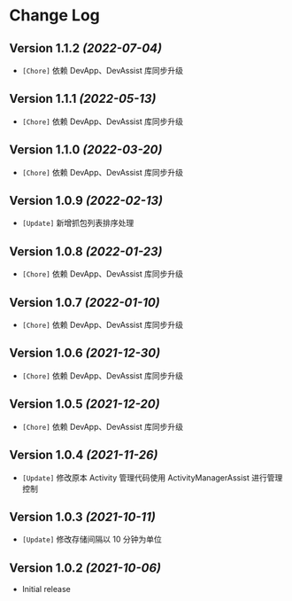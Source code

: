 Change Log
==========

Version 1.1.2 *(2022-07-04)*
----------------------------

* `[Chore]` 依赖 DevApp、DevAssist 库同步升级

Version 1.1.1 *(2022-05-13)*
----------------------------

* `[Chore]` 依赖 DevApp、DevAssist 库同步升级

Version 1.1.0 *(2022-03-20)*
----------------------------

* `[Chore]` 依赖 DevApp、DevAssist 库同步升级

Version 1.0.9 *(2022-02-13)*
----------------------------

* `[Update]` 新增抓包列表排序处理

Version 1.0.8 *(2022-01-23)*
----------------------------

* `[Chore]` 依赖 DevApp、DevAssist 库同步升级

Version 1.0.7 *(2022-01-10)*
----------------------------

* `[Chore]` 依赖 DevApp、DevAssist 库同步升级

Version 1.0.6 *(2021-12-30)*
----------------------------

* `[Chore]` 依赖 DevApp、DevAssist 库同步升级

Version 1.0.5 *(2021-12-20)*
----------------------------

* `[Chore]` 依赖 DevApp、DevAssist 库同步升级

Version 1.0.4 *(2021-11-26)*
----------------------------

* `[Update]` 修改原本 Activity 管理代码使用 ActivityManagerAssist 进行管理控制

Version 1.0.3 *(2021-10-11)*
----------------------------

* `[Update]` 修改存储间隔以 10 分钟为单位

Version 1.0.2 *(2021-10-06)*
----------------------------

* Initial release
